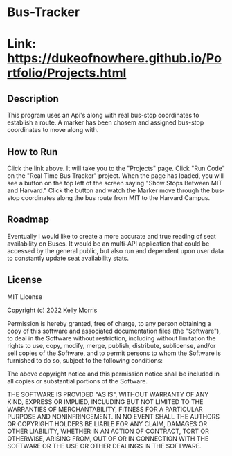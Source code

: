 # Bus-Tracker

# Link: https://dukeofnowhere.github.io/Portfolio/Projects.html

## Description
This program uses an Api's along with real bus-stop coordinates to establish a route. A marker has been chosem and assigned bus-stop coordinates to move along with. 

## How to Run
Click the link above. It will take you to the "Projects" page. Click "Run Code" on the "Real Time Bus Tracker" project. When the page has loaded, you will see a button on the top left of the screen saying "Show Stops Between MIT and Harvard." 
Click the button and watch the Marker move through the bus-stop coordinates along the bus route from MIT to the Harvard Campus. 

## Roadmap
Eventually I would like to create a more accurate and true reading of seat availability on Buses. It would be an multi-API application that could be accessed by the general public, but also run and dependent upon user data to constantly update seat availability stats. 
## License

MIT License

Copyright (c) 2022 Kelly Morris

Permission is hereby granted, free of charge, to any person obtaining a copy of this software and associated documentation files (the "Software"), to deal in the Software without restriction, including without limitation the rights to use, copy, modify, merge, publish, distribute, sublicense, and/or sell copies of the Software, and to permit persons to whom the Software is furnished to do so, subject to the following conditions:

The above copyright notice and this permission notice shall be included in all copies or substantial portions of the Software.

THE SOFTWARE IS PROVIDED "AS IS", WITHOUT WARRANTY OF ANY KIND, EXPRESS OR IMPLIED, INCLUDING BUT NOT LIMITED TO THE WARRANTIES OF MERCHANTABILITY, FITNESS FOR A PARTICULAR PURPOSE AND NONINFRINGEMENT. IN NO EVENT SHALL THE AUTHORS OR COPYRIGHT HOLDERS BE LIABLE FOR ANY CLAIM, DAMAGES OR OTHER LIABILITY, WHETHER IN AN ACTION OF CONTRACT, TORT OR OTHERWISE, ARISING FROM, OUT OF OR IN CONNECTION WITH THE SOFTWARE OR THE USE OR OTHER DEALINGS IN THE SOFTWARE.
